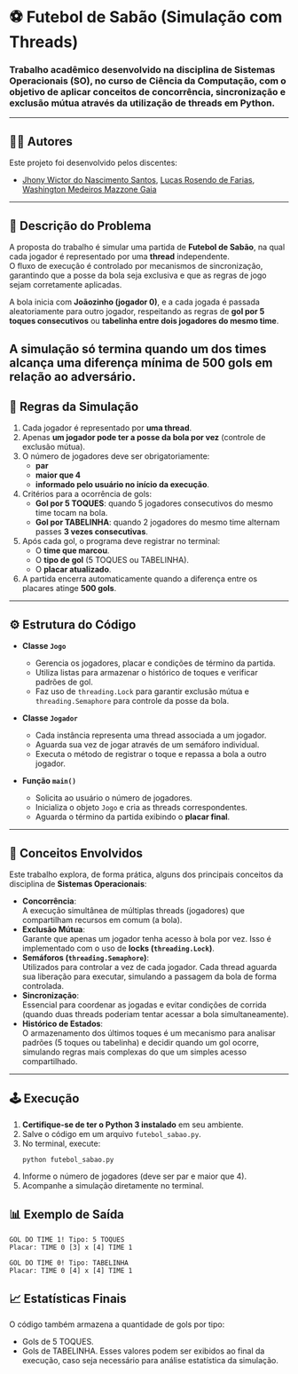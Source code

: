# ⚽ Futebol de Sabão (Simulação com Threads)  
### Trabalho acadêmico desenvolvido na disciplina de **Sistemas Operacionais (SO)**, no curso de **Ciência da Computação**, com o objetivo de aplicar conceitos de **concorrência, sincronização e exclusão mútua** através da utilização de **threads** em Python.  
---
## 👨‍🎓 Autores  
Este projeto foi desenvolvido pelos discentes:  
- [Jhony Wictor do Nascimento Santos](https://github.com/jhonywsantos), [Lucas Rosendo de Farias](https://github.com/LucaRosendo), [Washington Medeiros Mazzone Gaia](https://github.com/washingmg)  
---
## 📖 Descrição do Problema  
A proposta do trabalho é simular uma partida de **Futebol de Sabão**, na qual cada jogador é representado por uma **thread** independente.  
O fluxo de execução é controlado por mecanismos de sincronização, garantindo que a posse da bola seja exclusiva e que as regras de jogo sejam corretamente aplicadas.  

A bola inicia com **Joãozinho (jogador 0)**, e a cada jogada é passada aleatoriamente para outro jogador, respeitando as regras de **gol por 5 toques consecutivos** ou **tabelinha entre dois jogadores do mesmo time**.  

A simulação só termina quando **um dos times alcança uma diferença mínima de 500 gols em relação ao adversário**.  
---
## 📝 Regras da Simulação  
1. Cada jogador é representado por **uma thread**.  
2. Apenas **um jogador pode ter a posse da bola por vez** (controle de exclusão mútua).  
3. O número de jogadores deve ser obrigatoriamente:  
   - **par**  
   - **maior que 4**  
   - **informado pelo usuário no início da execução**.  
4. Critérios para a ocorrência de gols:  
   - **Gol por 5 TOQUES**: quando 5 jogadores consecutivos do mesmo time tocam na bola.  
   - **Gol por TABELINHA**: quando 2 jogadores do mesmo time alternam passes **3 vezes consecutivas**.  
5. Após cada gol, o programa deve registrar no terminal:  
   - O **time que marcou**.  
   - O **tipo de gol** (5 TOQUES ou TABELINHA).  
   - O **placar atualizado**.  
6. A partida encerra automaticamente quando a diferença entre os placares atinge **500 gols**.  
---
## ⚙️ Estrutura do Código  
- **Classe `Jogo`**  
  - Gerencia os jogadores, placar e condições de término da partida.  
  - Utiliza listas para armazenar o histórico de toques e verificar padrões de gol.  
  - Faz uso de `threading.Lock` para garantir exclusão mútua e `threading.Semaphore` para controle da posse da bola.  

- **Classe `Jogador`**  
  - Cada instância representa uma thread associada a um jogador.  
  - Aguarda sua vez de jogar através de um semáforo individual.  
  - Executa o método de registrar o toque e repassa a bola a outro jogador.  

- **Função `main()`**  
  - Solicita ao usuário o número de jogadores.  
  - Inicializa o objeto `Jogo` e cria as threads correspondentes.  
  - Aguarda o término da partida exibindo o **placar final**.  
---

## 🧠 Conceitos Envolvidos  
Este trabalho explora, de forma prática, alguns dos principais conceitos da disciplina de **Sistemas Operacionais**:  
- **Concorrência**:  
  A execução simultânea de múltiplas threads (jogadores) que compartilham recursos em comum (a bola).  
- **Exclusão Mútua**:  
  Garante que apenas um jogador tenha acesso à bola por vez. Isso é implementado com o uso de **locks (`threading.Lock`)**.  
- **Semáforos (`threading.Semaphore`)**:  
  Utilizados para controlar a vez de cada jogador. Cada thread aguarda sua liberação para executar, simulando a passagem da bola de forma controlada.  
- **Sincronização**:  
  Essencial para coordenar as jogadas e evitar condições de corrida (quando duas threads poderiam tentar acessar a bola simultaneamente).  
- **Histórico de Estados**:  
  O armazenamento dos últimos toques é um mecanismo para analisar padrões (5 toques ou tabelinha) e decidir quando um gol ocorre, simulando regras mais complexas do que um simples acesso compartilhado.  
---

## 🕹️ Execução  
1. **Certifique-se de ter o Python 3 instalado** em seu ambiente.  
2. Salve o código em um arquivo `futebol_sabao.py`.  
3. No terminal, execute:  
   ```
   python futebol_sabao.py
   ```
4. Informe o número de jogadores (deve ser par e maior que 4).
5. Acompanhe a simulação diretamente no terminal.

## 📊 Exemplo de Saída
```
GOL DO TIME 1! Tipo: 5 TOQUES
Placar: TIME 0 [3] x [4] TIME 1

GOL DO TIME 0! Tipo: TABELINHA
Placar: TIME 0 [4] x [4] TIME 1
```

## 📈 Estatísticas Finais
O código também armazena a quantidade de gols por tipo:
- Gols de 5 TOQUES.
- Gols de TABELINHA.
Esses valores podem ser exibidos ao final da execução, caso seja necessário para análise estatística da simulação.

